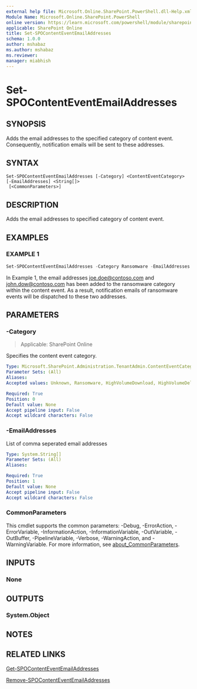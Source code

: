 ```yaml
---
external help file: Microsoft.Online.SharePoint.PowerShell.dll-Help.xml
Module Name: Microsoft.Online.SharePoint.PowerShell
online version: https://learn.microsoft.com/powershell/module/sharepoint-online/set-spocontenteventemailaddresses
applicable: SharePoint Online
title: Set-SPOContentEventEmailAddresses
schema: 1.0.0
author: mshabaz
ms.author: mshabaz
ms.reviewer:
manager: miabhish
---
```


# Set-SPOContentEventEmailAddresses

## SYNOPSIS

Adds the email addresses to the specified category of content event. Consequently, notification emails will be sent to these addresses.

## SYNTAX

```
Set-SPOContentEventEmailAddresses [-Category] <ContentEventCategory> [-EmailAddresses] <String[]>
 [<CommonParameters>]
```

## DESCRIPTION

Adds the email addresses to specified category of content event.

## EXAMPLES

### EXAMPLE 1

```powershell
Set-SPOContentEventEmailAddresses -Category Ransomware -EmailAddresses "Joe.Doe@contoso.com", "John.Dow@contoso.com"
```

In Example 1, the email addresses joe.doe@contoso.com and john.dow@contoso.com has been added to the ransomware category within the content event. As a result, notification emails of ransomware events will be dispatched to these two addresses.

## PARAMETERS

### -Category

> Applicable: SharePoint Online

Specifies the content event category.

```yaml
Type: Microsoft.SharePoint.Administration.TenantAdmin.ContentEventCategory
Parameter Sets: (All)
Aliases:
Accepted values: Unknown, Ransomware, HighVolumeDownload, HighVolumeDelete, HighVolumeShare

Required: True
Position: 0
Default value: None
Accept pipeline input: False
Accept wildcard characters: False
```

### -EmailAddresses

List of comma seperated email addresses

```yaml
Type: System.String[]
Parameter Sets: (All)
Aliases:

Required: True
Position: 1
Default value: None
Accept pipeline input: False
Accept wildcard characters: False
```

### CommonParameters
This cmdlet supports the common parameters: -Debug, -ErrorAction, -ErrorVariable, -InformationAction, -InformationVariable, -OutVariable, -OutBuffer, -PipelineVariable, -Verbose, -WarningAction, and -WarningVariable. For more information, see [about_CommonParameters](https://go.microsoft.com/fwlink/?LinkID=113216).

## INPUTS

### None

## OUTPUTS

### System.Object

## NOTES

## RELATED LINKS

[Get-SPOContentEventEmailAddresses](Get-SPOContentEventEmailAddresses.md)

[Remove-SPOContentEventEmailAddresses](Remove-SPOContentEventEmailAddresses.md)
